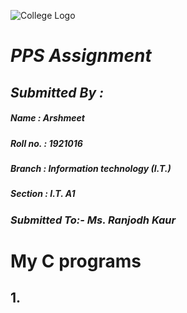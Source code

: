 ![College  Logo](https://www.gndec.ac.in/logo.png)
# *PPS Assignment*
## ***Submitted By :***
##### ***Name : Arshmeet***
##### ***Roll no. : 1921016***
##### ***Branch : Information technology (I.T.)***
##### ***Section : I.T. A1***

### ***Submitted To:- Ms. Ranjodh Kaur***

# My C programs
## 1. 
```




```

<!--stackedit_data:
eyJoaXN0b3J5IjpbNTI5NzA5NDAxLC0yMDg4NzQ2NjEyLDg2MD
Y5MjUzNl19
-->